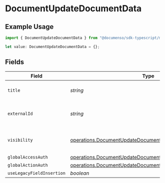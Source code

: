 # DocumentUpdateDocumentData

## Example Usage

```typescript
import { DocumentUpdateDocumentData } from "@documenso/sdk-typescript/models/operations";

let value: DocumentUpdateDocumentData = {};
```

## Fields

| Field                                                                                                                                  | Type                                                                                                                                   | Required                                                                                                                               | Description                                                                                                                            |
| -------------------------------------------------------------------------------------------------------------------------------------- | -------------------------------------------------------------------------------------------------------------------------------------- | -------------------------------------------------------------------------------------------------------------------------------------- | -------------------------------------------------------------------------------------------------------------------------------------- |
| `title`                                                                                                                                | *string*                                                                                                                               | :heavy_minus_sign:                                                                                                                     | The title of the document.                                                                                                             |
| `externalId`                                                                                                                           | *string*                                                                                                                               | :heavy_minus_sign:                                                                                                                     | The external ID of the document.                                                                                                       |
| `visibility`                                                                                                                           | [operations.DocumentUpdateDocumentVisibilityRequest](../../models/operations/documentupdatedocumentvisibilityrequest.md)               | :heavy_minus_sign:                                                                                                                     | The visibility of the document.                                                                                                        |
| `globalAccessAuth`                                                                                                                     | [operations.DocumentUpdateDocumentGlobalAccessAuthRequest](../../models/operations/documentupdatedocumentglobalaccessauthrequest.md)[] | :heavy_minus_sign:                                                                                                                     | N/A                                                                                                                                    |
| `globalActionAuth`                                                                                                                     | [operations.DocumentUpdateDocumentGlobalActionAuthRequest](../../models/operations/documentupdatedocumentglobalactionauthrequest.md)[] | :heavy_minus_sign:                                                                                                                     | N/A                                                                                                                                    |
| `useLegacyFieldInsertion`                                                                                                              | *boolean*                                                                                                                              | :heavy_minus_sign:                                                                                                                     | N/A                                                                                                                                    |